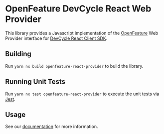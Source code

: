 # OpenFeature DevCycle React Web Provider

This library provides a Javascript implementation of the [OpenFeature](https://openfeature.dev/) Web Provider interface for [DevCycle React Client SDK](https://docs.devcycle.com/sdk/client-side-sdks/react/).

## Building

Run `yarn nx build openfeature-react-provider` to build the library.

## Running Unit Tests

Run `yarn nx test openfeature-react-provider` to execute the unit tests via [Jest](https://jestjs.io).

## Usage

See our [documentation](https://docs.devcycle.com/sdk/client-side-sdks/react/react-openfeature) for more information.
